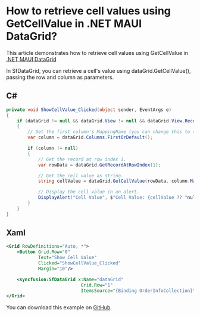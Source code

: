 # How to retrieve cell values using GetCellValue in .NET MAUI DataGrid?

This article demonstrates how to retrieve cell values using GetCellValue in [.NET MAUI DataGrid](https://www.syncfusion.com/maui-controls/maui-datagrid)

In SfDataGrid, you can retrieve a cell's value using dataGrid.GetCellValue(), passing the row and column as parameters.

## C#

```C#
private void ShowCellValue_Clicked(object sender, EventArgs e)
{
    if (dataGrid != null && dataGrid.View != null && dataGrid.View.Records.Count > 0)
    {
        // Get the first column's MappingName (you can change this to target a specific column).
        var column = dataGrid.Columns.FirstOrDefault();

        if (column != null)
        {
            // Get the record at row index 1.
            var rowData = dataGrid.GetRecordAtRowIndex(1);

            // Get the cell value as string.
            string cellValue = dataGrid.GetCellValue(rowData, column.MappingName) as string;

            // Display the cell value in an alert.
            DisplayAlert("Cell Value", $"Cell Value: {cellValue ?? "null"}", "OK");
        }
    }
}
```

## Xaml

```xml
<Grid RowDefinitions="Auto, *">
    <Button Grid.Row="0" 
            Text="Show Cell Value" 
            Clicked="ShowCellValue_Clicked"
            Margin="10"/>

    <syncfusion:SfDataGrid x:Name="dataGrid"
                            Grid.Row="1"
                            ItemsSource="{Binding OrderInfoCollection}" />
</Grid>
```

You can download this example on [GitHub](https://github.com/SyncfusionExamples/How-to-retrieve-cell-values-using-GetCellValue-in-.NET-MAUI-DataGrid).